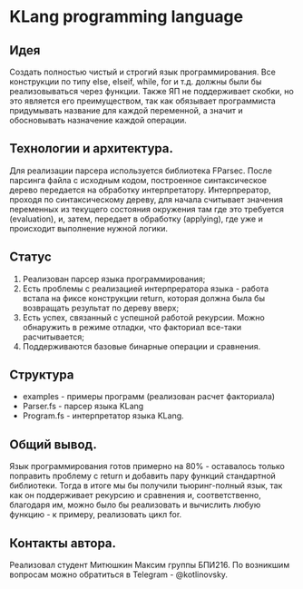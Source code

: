 # KLang programming language

## Идея
Создать полностью чистый и строгий язык программирования.
Все конструкции по типу else, elseif, while, for и т.д. должны были бы реализовываться через функции.
Также ЯП не поддерживает скобки, но это является его преимуществом, так как обязывает программиста
придумывать название для каждой переменной, а значит и обосновывать назначение каждой операции.

## Технологии и архитектура.
Для реализации парсера используется библиотека FParsec.
После парсинга файла с исходным кодом, построенное синтаксическое дерево передается на обработку интерпретатору.
Интерпрератор, проходя по синтаксическому дереву, для начала считывает значения переменных из текущего состояния окружения там где это требуется (evaluation), и, затем, передает в обработку (applying), где уже и происходит выполнение нужной логики.

## Статус
1) Реализован парсер языка программирования;
2) Есть проблемы с реализацией интерпрератора языка - работа встала на фиксе конструкции return, которая должна была бы возвращать результат по дереву вверх;
3) Есть успех, связанный с успешной работой рекурсии. Можно обнаружить в режиме отладки, что факториал все-таки расчитывается;
4) Поддерживаются базовые бинарные операции и сравнения.

## Структура
- examples - примеры программ (реализован расчет факториала)
- Parser.fs - парсер языка KLang
- Program.fs - интерпретатор языка KLang.

## Общий вывод.
Язык программирования готов примерно на 80% - оставалось только поправить проблему с return и добавить пару функций стандартной библиотеки. Тогда в итоге мы бы получили тьюринг-полный язык, так как он поддерживает рекурсию и сравнения и, соответственно, благодаря им, можно было бы реализовать и вычислить любую функцию - к примеру, реализовать цикл for. 

## Контакты автора.
Реализовал студент Митюшкин Максим группы БПИ216. 
По возникшим вопросам можно обратиться в Telegram - @kotlinovsky.
